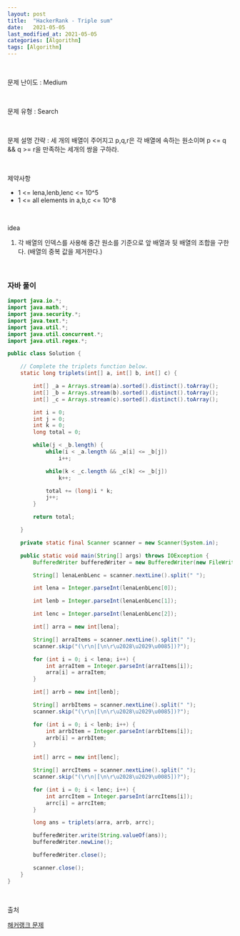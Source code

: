 ```yaml
---
layout: post
title:  "HackerRank - Triple sum"
date:   2021-05-05
last_modified_at: 2021-05-05
categories: [Algorithm]
tags: [Algorithm]
---
```


<br/>

문제 난이도 : Medium

<br/>

문제 유형 : Search

<br/>

문제 설명 간략 : 세 개의 배열이 주어지고 p,q,r은 각 배열에 속하는 원소이며 p <= q && q >= r을 만족하는 세개의 쌍을 구하라.


<br/>

제약사항

- 1 <= lena,lenb,lenc <= 10^5
- 1 <= all elements in a,b,c <= 10^8

<br/>

idea 

1. 각 배열의 인덱스를 사용해 중간 원소를 기준으로 앞 배열과 뒷 배열의 조합을 구한다. (배열의 중복 값을 제거한다.)

<br/>

### 자바 풀이

```java
import java.io.*;
import java.math.*;
import java.security.*;
import java.text.*;
import java.util.*;
import java.util.concurrent.*;
import java.util.regex.*;

public class Solution {

    // Complete the triplets function below.
    static long triplets(int[] a, int[] b, int[] c) {

        int[] _a = Arrays.stream(a).sorted().distinct().toArray();
        int[] _b = Arrays.stream(b).sorted().distinct().toArray();
        int[] _c = Arrays.stream(c).sorted().distinct().toArray();

        int i = 0;
        int j = 0;
        int k = 0;
        long total = 0;

        while(j < _b.length) {
            while(i < _a.length && _a[i] <= _b[j])
                i++;

            while(k < _c.length && _c[k] <= _b[j])
                k++;

            total += (long)i * k;
            j++;
        }

        return total;

    }

    private static final Scanner scanner = new Scanner(System.in);

    public static void main(String[] args) throws IOException {
        BufferedWriter bufferedWriter = new BufferedWriter(new FileWriter(System.getenv("OUTPUT_PATH")));

        String[] lenaLenbLenc = scanner.nextLine().split(" ");

        int lena = Integer.parseInt(lenaLenbLenc[0]);

        int lenb = Integer.parseInt(lenaLenbLenc[1]);

        int lenc = Integer.parseInt(lenaLenbLenc[2]);

        int[] arra = new int[lena];

        String[] arraItems = scanner.nextLine().split(" ");
        scanner.skip("(\r\n|[\n\r\u2028\u2029\u0085])?");

        for (int i = 0; i < lena; i++) {
            int arraItem = Integer.parseInt(arraItems[i]);
            arra[i] = arraItem;
        }

        int[] arrb = new int[lenb];

        String[] arrbItems = scanner.nextLine().split(" ");
        scanner.skip("(\r\n|[\n\r\u2028\u2029\u0085])?");

        for (int i = 0; i < lenb; i++) {
            int arrbItem = Integer.parseInt(arrbItems[i]);
            arrb[i] = arrbItem;
        }

        int[] arrc = new int[lenc];

        String[] arrcItems = scanner.nextLine().split(" ");
        scanner.skip("(\r\n|[\n\r\u2028\u2029\u0085])?");

        for (int i = 0; i < lenc; i++) {
            int arrcItem = Integer.parseInt(arrcItems[i]);
            arrc[i] = arrcItem;
        }

        long ans = triplets(arra, arrb, arrc);

        bufferedWriter.write(String.valueOf(ans));
        bufferedWriter.newLine();

        bufferedWriter.close();

        scanner.close();
    }
}


```

<br/>

출처

[해커랭크 문제](https://www.hackerrank.com/challenges/triple-sum/problem?h_l=interview&playlist_slugs%5B%5D=interview-preparation-kit&playlist_slugs%5B%5D=search)